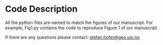 # Code Description

All the python files are named to match the figures of our manuscript. For example, Fig1.py contains the code to reproduce Figure 1 of our manuscript. 

If there are any questions please contact: stefan.hofer@geo.uio.no
